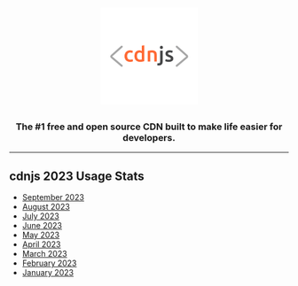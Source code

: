 <h1 align="center">
    <a href="https://cdnjs.com"><img src="https://raw.githubusercontent.com/cdnjs/brand/master/logo/standard/dark-512.png" width="175px" alt="< cdnjs >"></a>
</h1>
 
<h3 align="center">The #1 free and open source CDN built to make life easier for developers.</h3>

---

## cdnjs 2023 Usage Stats

* [September 2023](cdnjs_September_2023.md)
* [August 2023](cdnjs_August_2023.md)
* [July 2023](cdnjs_July_2023.md)
* [June 2023](cdnjs_June_2023.md)
* [May 2023](cdnjs_May_2023.md)
* [April 2023](cdnjs_April_2023.md)
* [March 2023](cdnjs_March_2023.md)
* [February 2023](cdnjs_February_2023.md)
* [January 2023](cdnjs_January_2023.md)
